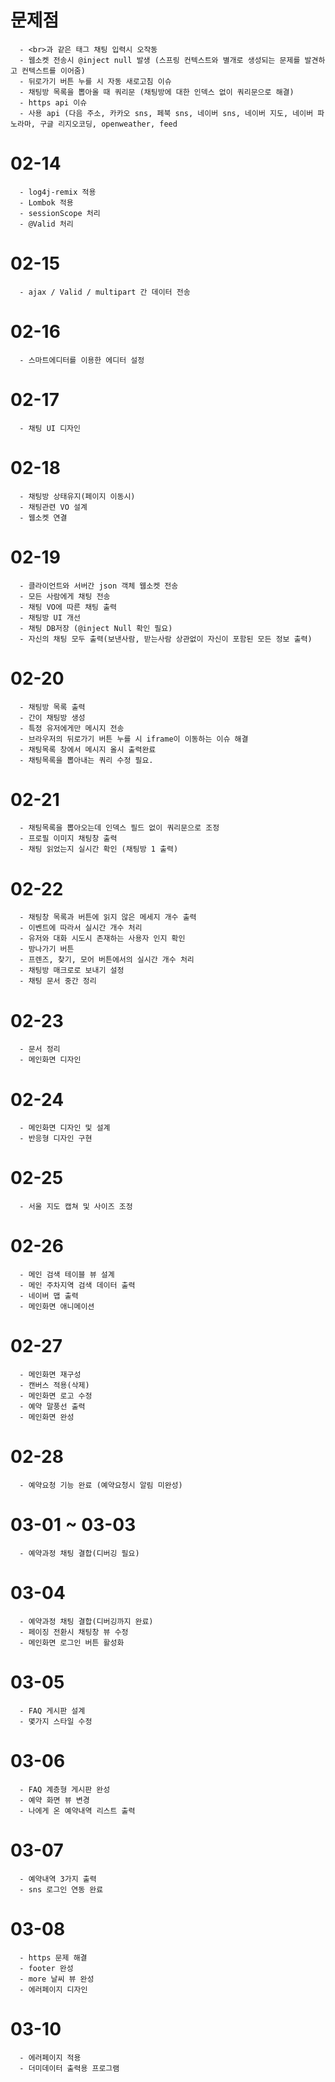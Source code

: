   
  # 문제점
      - <br>과 같은 태그 채팅 입력시 오작동
      - 웹소켓 전송시 @inject null 발생 (스프링 컨텍스트와 별개로 생성되는 문제를 발견하고 컨텍스트를 이어줌)
      - 뒤로가기 버튼 누를 시 자동 새로고침 이슈
      - 채팅방 목록을 뽑아올 때 쿼리문 (채팅방에 대한 인덱스 없이 쿼리문으로 해결)
      - https api 이슈
      - 사용 api (다음 주소, 카카오 sns, 페북 sns, 네이버 sns, 네이버 지도, 네이버 파노라마, 구글 리지오코딩, openweather, feed
  
  # 02-14
      - log4j-remix 적용
      - Lombok 적용
      - sessionScope 처리
      - @Valid 처리
      
  # 02-15
      - ajax / Valid / multipart 간 데이터 전송
  
  # 02-16
      - 스마트에디터를 이용한 에디터 설정
  
  # 02-17
      - 채팅 UI 디자인
  
  # 02-18 
      - 채팅방 상태유지(페이지 이동시)
      - 채팅관련 VO 설계
      - 웹소켓 연결
      
  # 02-19
      - 클라이언트와 서버간 json 객체 웹소켓 전송
      - 모든 사람에게 채팅 전송
      - 채팅 VO에 따른 채팅 출력
      - 채팅방 UI 개선
      - 채팅 DB저장 (@inject Null 확인 필요)
      - 자신의 채팅 모두 출력(보낸사람, 받는사람 상관없이 자신이 포함된 모든 정보 출력)
      
  # 02-20
      - 채팅방 목록 출력
      - 간이 채팅방 생성
      - 특정 유저에게만 메시지 전송
      - 브라우저의 뒤로가기 버튼 누를 시 iframe이 이동하는 이슈 해결
      - 채팅목록 창에서 메시지 올시 출력완료
      - 채팅목록을 뽑아내는 쿼리 수정 필요.
      
  # 02-21
      - 채팅목록을 뽑아오는데 인덱스 필드 없이 쿼리문으로 조정
      - 프로필 이미지 채팅창 출력
      - 채팅 읽었는지 실시간 확인 (채팅방 1 출력)
  
  # 02-22
      - 채팅창 목록과 버튼에 읽지 않은 메세지 개수 출력
      - 이벤트에 따라서 실시간 개수 처리
      - 유저와 대화 시도시 존재하는 사용자 인지 확인
      - 방나가기 버튼
      - 프렌즈, 찾기, 모어 버튼에서의 실시간 개수 처리
      - 채팅방 매크로로 보내기 설정
      - 채팅 문서 중간 정리 
      
  # 02-23
      - 문서 정리 
      - 메인화면 디자인
      
  # 02-24
      - 메인화면 디자인 및 설계
      - 반응형 디자인 구현
  
  # 02-25
      - 서울 지도 캡쳐 및 사이즈 조정
  
  # 02-26 
      - 메인 검색 테이블 뷰 설계
      - 메인 주차지역 검색 데이터 출력
      - 네이버 맵 출력
      - 메인화면 애니메이션 
  
  # 02-27
      - 메인화면 재구성 
      - 캔버스 적용(삭제)
      - 메인화면 로고 수정
      - 예약 말풍선 출력
      - 메인화면 완성
      
  # 02-28
      - 예약요청 기능 완료 (예약요청시 알림 미완성)
      
      
  # 03-01 ~ 03-03
      - 예약과정 채팅 결합(디버깅 필요)
  
  # 03-04 
      - 예약과정 채팅 결합(디버깅까지 완료)
      - 페이징 전환시 채팅창 뷰 수정
      - 메인화면 로그인 버튼 활성화
  
  # 03-05
      - FAQ 게시판 설계 
      - 몇가지 스타일 수정
      
  # 03-06
      - FAQ 계층형 게시판 완성
      - 예약 화면 뷰 변경
      - 나에게 온 예약내역 리스트 출력
   
  # 03-07 
      - 예약내역 3가지 출력 
      - sns 로그인 연동 완료
 
  # 03-08
      - https 문제 해결
      - footer 완성
      - more 날씨 뷰 완성
      - 에러페이지 디자인
 
  # 03-10
      - 에러페이지 적용
      - 더미데이터 출력용 프로그램
 
 
      
      
      
      
      
      
